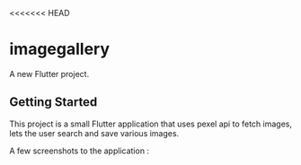 <<<<<<< HEAD
# imagegallery

A new Flutter project.

## Getting Started

This project is a small Flutter application that uses pexel api to fetch images, lets the user search and save various images.

A few screenshots to the application :

